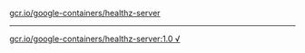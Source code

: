 [gcr.io/google-containers/healthz-server](https://hub.docker.com/r/anjia0532/healthz-server/tags/) 

----
[gcr.io/google-containers/healthz-server:1.0 √](https://hub.docker.com/r/anjia0532/google-containers.healthz-server/tags/)

